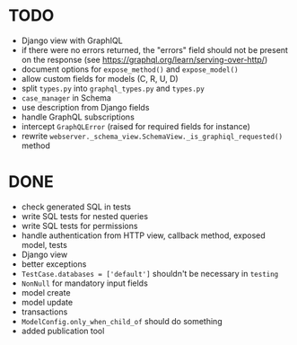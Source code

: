 # TODO

- Django view with GraphIQL
- if there were no errors returned, the "errors" field should not be present on the response (see https://graphql.org/learn/serving-over-http/)
- document options for `expose_method()` and `expose_model()`
- allow custom fields for models (C, R, U, D)
- split `types.py` into `graphql_types.py` and `types.py`
- `case_manager` in Schema
- use description from Django fields
- handle GraphQL subscriptions
- intercept `GraphQLError` (raised for required fields for instance)
- rewrite `webserver._schema_view.SchemaView._is_graphiql_requested()` method

# DONE

- check generated SQL in tests
- write SQL tests for nested queries
- write SQL tests for permissions
- handle authentication from HTTP view, callback method, exposed model, tests
- Django view
- better exceptions
- `TestCase.databases = ['default']` shouldn't be necessary in `testing`
- `NonNull` for mandatory input fields
- model create
- model update
- transactions
- `ModelConfig.only_when_child_of` should do something
- added publication tool
